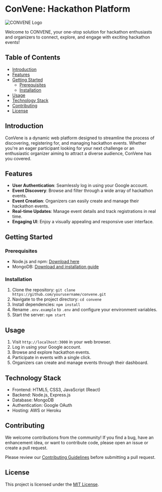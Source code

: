# ConVene: Hackathon Platform

![CONVENE Logo]()

Welcome to CONVENE, your one-stop solution for hackathon enthusiasts and organizers to connect, explore, and engage with exciting hackathon events!

## Table of Contents

- [Introduction](#introduction)
- [Features](#features)
- [Getting Started](#getting-started)
  - [Prerequisites](#prerequisites)
  - [Installation](#installation)
- [Usage](#usage)
- [Technology Stack](#technology-stack)
- [Contributing](#contributing)
- [License](#license)

## Introduction

ConVene is a dynamic web platform designed to streamline the process of discovering, registering for, and managing hackathon events. Whether you're an eager participant looking for your next challenge or an enthusiastic organizer aiming to attract a diverse audience, ConVene has you covered.

## Features

- **User Authentication**: Seamlessly log in using your Google account.
- **Event Discovery**: Browse and filter through a wide array of hackathon events.
- **Event Creation**: Organizers can easily create and manage their hackathon events.
- **Real-time Updates**: Manage event details and track registrations in real time.
- **Engaging UI**: Enjoy a visually appealing and responsive user interface.

## Getting Started

### Prerequisites

- Node.js and npm: [Download here](https://nodejs.org/)
- MongoDB: [Download and installation guide](https://www.mongodb.com/try/download/community)

### Installation

1. Clone the repository: `git clone https://github.com/yourusername/convene.git`
2. Navigate to the project directory: `cd convene`
3. Install dependencies: `npm install`
4. Rename `.env.example` to `.env` and configure your environment variables.
5. Start the server: `npm start`

## Usage

1. Visit `http://localhost:3000` in your web browser.
2. Log in using your Google account.
3. Browse and explore hackathon events.
4. Participate in events with a single click.
5. Organizers can create and manage events through their dashboard.

## Technology Stack

- Frontend: HTML5, CSS3, JavaScript (React)
- Backend: Node.js, Express.js
- Database: MongoDB
- Authentication: Google OAuth
- Hosting: AWS or Heroku

## Contributing

We welcome contributions from the community! If you find a bug, have an enhancement idea, or want to contribute code, please open an issue or create a pull request.

Please review our [Contributing Guidelines](/CONTRIBUTING.md) before submitting a pull request.

## License

This project is licensed under the [MIT License](LICENSE).